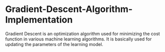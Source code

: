 # Gradient-Descent-Algorithm-Implementation
Gradient Descent is an optimization algorithm used for minimizing the cost function in various machine learning algorithms. It is basically used for updating the parameters of the learning model.
